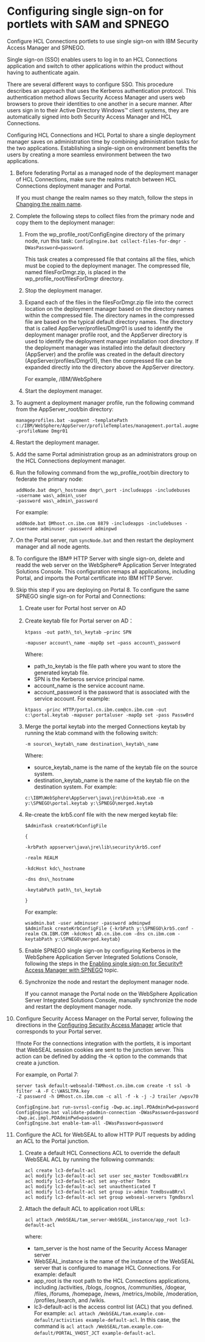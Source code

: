 # Configuring single sign-on for portlets with SAM and SPNEGO

Configure HCL Connections portlets to use single sign-on with IBM Security Access Manager and SPNEGO.

Single sign-on (SSO) enables users to log in to an HCL Connections application and switch to other applications within the product without having to authenticate again.

There are several different ways to configure SSO. This procedure describes an approach that uses the Kerberos authentication protocol. This authentication method allows Security Access Manager and users web browsers to prove their identities to one another in a secure manner. After users sign in to their Active Directory Windows™ client systems, they are automatically signed into both Security Access Manager and HCL Connections.

Configuring HCL Connections and HCL Portal to share a single deployment manager saves on administration time by combining administration tasks for the two applications. Establishing a single-sign on environment benefits the users by creating a more seamless environment between the two applications.

1.  Before federating Portal as a managed node of the deployment manager of HCL Connections, make sure the realms match between HCL Connections deployment manager and Portal.

    If you must change the realm names so they match, follow the steps in [Changing the realm name](connections_portlets_change_realm_name.md).

2.  Complete the following steps to collect files from the primary node and copy them to the deployment manager:

    1.  From the wp\_profile\_root/ConfigEngine directory of the primary node, run this task: `ConfigEngine.bat collect-files-for-dmgr -DWasPassword=password`.

        This task creates a compressed file that contains all the files, which must be copied to the deployment manager. The compressed file, named filesForDmgr.zip, is placed in the wp\_profile\_root/filesForDmgr directory.

    2.  Stop the deployment manager.

    3.  Expand each of the files in the filesForDmgr.zip file into the correct location on the deployment manager based on the directory names within the compressed file. The directory names in the compressed file are based on the typical default directory names. The directory that is called AppServer/profiles/Dmgr01 is used to identify the deployment manager profile root, and the AppServer directory is used to identify the deployment manager installation root directory. If the deployment manager was installed into the default directory \(AppServer\) and the profile was created in the default directory \(AppServer/profiles/Dmgr01\), then the compressed file can be expanded directly into the directory above the AppServer directory.

        For example, /IBM/WebSphere

    4.  Start the deployment manager.

3.  To augment a deployment manager profile, run the following command from the AppServer\_root/bin directory:

    ```
    manageprofiles.bat -augment -templatePath  c:/IBM/WebSphere/AppServer/profileTemplates/management.portal.augment -profileName Dmgr01
    ```

4.  Restart the deployment manager.

5.  Add the same Portal administration group as an administrators group on the HCL Connections deployment manager.

6.  Run the following command from the wp\_profile\_root/bin directory to federate the primary node:

    ```
    addNode.bat dmgr\_hostname dmgr\_port -includeapps -includebuses
    -username was\_admin\_user
    -password was\_admin\_password
    
    ```

    For example:

    ```
    addNode.bat DMhost.cn.ibm.com 8879 -includeapps -includebuses -username adminuser -password adminpwd
    ```

7.  On the Portal server, run `syncNode.bat` and then restart the deployment manager and all node agents.

8.  To configure the IBM® HTTP Server with single sign-on, delete and readd the web server on the WebSphere® Application Server Integrated Solutions Console. This configuration remaps all applications, including Portal, and imports the Portal certificate into IBM HTTP Server.

9.  Skip this step if you are deploying on Portal 8. To configure the same SPNEGO single sign-on for Portal and Connections:

    1.  Create user for Portal host server on AD

    2.  Create keytab file for Portal server on AD：

        ```
        ktpass -out path\_to\_keytab –princ SPN
        
        -mapuser account\_name -mapOp set –pass account\_password
        
        ```

        Where:

        -   path\_to\_keytab is the file path where you want to store the generated keytab file.
        -   SPN is the Kerberos service principal name.
        -   account\_name is the service account name.
        -   account\_password is the password that is associated with the service account.
        For example:

        ```
        ktpass -princ HTTP/portal.cn.ibm.com@cn.ibm.com -out c:\portal.keytab -mapuser portaluser -mapOp set -pass Passw0rd
        
        ```

    3.  Merge the portal keytab into the merged Connections keytab by running the ktab command with the following switch:

        ```
        -m source\_keytab\_name destination\_keytab\_name
        
        ```

        Where:

        -   source\_keytab\_name is the name of the keytab file on the source system.
        -   destination\_keytab\_name is the name of the keytab file on the destination system.
        For example:

        ```
        c:\IBM\WebSphere\AppServer\java\jre\bin>ktab.exe -m y:\SPNEGO\portal.keytab y:\SPNEGO\merged.keytab
        
        ```

    4.  Re-create the krb5.conf file with the new merged keytab file:

        ```
        $AdminTask createKrbConfigFile
        
        {
        
        -krbPath appserver\java\jre\lib\security\krb5.conf
        
        -realm REALM
        
        -kdcHost kdc\_hostname
        
        -dns dns\_hostname
        
        -keytabPath path\_to\_keytab
        
        }
        ```

        For example:

        ```
        wsadmin.bat -user adminuser -password adminpwd
        $AdminTask createKrbConfigFile {-krbPath y:\SPNEGO\krb5.conf -realm CN.IBM.COM -kdcHost AD.cn.ibm.com -dns cn.ibm.com -keytabPath y:\SPNEGO\merged.keytab}
        
        ```

    5.  Enable SPNEGO single sign-on by configuring Kerberos in the WebSphere Application Server Integrated Solutions Console, following the steps in the [Enabling single sign-on for Security® Access Manager with SPNEGO](https://help.hcltechsw.com/connections/v7/admin/secure/t_secure_with_tam-spnego.html) topic.

    6.  Synchronize the node and restart the deployment manager node.

        If you cannot manage the Portal node on the WebSphere Application Server Integrated Solutions Console, manually synchronize the node and restart the deployment manager node.

10. Configure Security Access Manager on the Portal server, following the directions in the [Configuring Security Access Manager](../../../../../../../deployment/manage/security/external_sec_mgmt/security_access_manager/cfg_sec_access_mgr/index.md) article that corresponds to your Portal server.

    !!!note
        For the connections integration with the portlets, it is important that WebSEAL session cookies are sent to the junction server. This action can be defined by adding the -k option to the commands that create a junction.

    For example, on Portal 7:

    ```
    server task default-webseald-TAMhost.cn.ibm.com create -t ssl -b filter -A -F C:\WASLTPA.key 
    -Z password -h DMhost.cn.ibm.com -c all -f -k -j -J trailer /wpsv70
    
    ConfigEngine.bat run-svrssl-config -Dwp.ac.impl.PDAdminPwd=password
    ConfigEngine.bat validate-pdadmin-connection -DWasPassword=password -Dwp.ac.impl.PDAdminPwd=password
    ConfigEngine.bat enable-tam-all -DWasPassword=password
    ```

11. Configure the ACL for WebSEAL to allow HTTP PUT requests by adding an ACL to the Portal junction.

    1.  Create a default HCL Connections ACL to override the default WebSEAL ACL by running the following commands:

        ```
        acl create lc3-default-acl 
        acl modify lc3-default-acl set user sec_master TcmdbsvaBRlrx
        acl modify lc3-default-acl set any-other Tmdrx
        acl modify lc3-default-acl set unauthenticated T
        acl modify lc3-default-acl set group iv-admin TcmdbsvaBRrxl
        acl modify lc3-default-acl set group webseal-servers Tgmdbsrxl
        ```

    2.  Attach the default ACL to application root URLs:

        ```
        acl attach /WebSEAL/tam_server-WebSEAL_instance/app_root lc3-default-acl
        ```

        where:

        -   tam\_server is the host name of the Security Access Manager server
        -   WebSEAL\_instance is the name of the instance of the WebSEAL server that is configured to manage HCL Connections. For example: default
        -   app\_root is the root path to the HCL Connections applications, including /activities, /blogs, /cognos, /communities, /dogear, /files, /forums, /homepage, /news, /metrics,/mobile, /moderation, /profiles,/search, and /wikis.
        -   lc3-default-acl is the access control list \(ACL\) that you defined. For example: `acl attach /WebSEAL/tam.example.com-default/activities example-default-acl`. In this case, the command is `acl attach /WebSEAL/tam.example.com-default/PORTAL_VHOST_JCT example-default-acl`.


